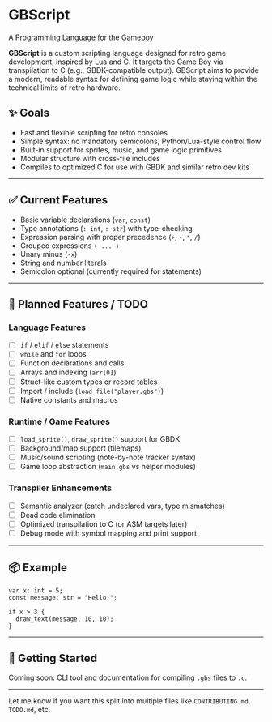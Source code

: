 # GBScript
A Programming Language for the Gameboy

**GBScript** is a custom scripting language designed for retro game development, inspired by Lua and C. It targets the Game Boy via transpilation to C (e.g., GBDK-compatible output). GBScript aims to provide a modern, readable syntax for defining game logic while staying within the technical limits of retro hardware.

## ✨ Goals

* Fast and flexible scripting for retro consoles
* Simple syntax: no mandatory semicolons, Python/Lua-style control flow
* Built-in support for sprites, music, and game logic primitives
* Modular structure with cross-file includes
* Compiles to optimized C for use with GBDK and similar retro dev kits

---

## ✅ Current Features

* Basic variable declarations (`var`, `const`)
* Type annotations (`: int`, `: str`) with type-checking
* Expression parsing with proper precedence (`+`, `-`, `*`, `/`)
* Grouped expressions `( ... )`
* Unary minus (`-x`)
* String and number literals
* Semicolon optional (currently required for statements)

---

## 🔧 Planned Features / TODO

### Language Features

* [ ] `if` / `elif` / `else` statements
* [ ] `while` and `for` loops
* [ ] Function declarations and calls
* [ ] Arrays and indexing (`arr[0]`)
* [ ] Struct-like custom types or record tables
* [ ] Import / include (`load_file("player.gbs")`)
* [ ] Native constants and macros

### Runtime / Game Features

* [ ] `load_sprite()`, `draw_sprite()` support for GBDK
* [ ] Background/map support (tilemaps)
* [ ] Music/sound scripting (note-by-note tracker syntax)
* [ ] Game loop abstraction (`main.gbs` vs helper modules)

### Transpiler Enhancements

* [ ] Semantic analyzer (catch undeclared vars, type mismatches)
* [ ] Dead code elimination
* [ ] Optimized transpilation to C (or ASM targets later)
* [ ] Debug mode with symbol mapping and print support

---

## 📦 Example

```gbs
var x: int = 5;
const message: str = "Hello!";

if x > 3 {
  draw_text(message, 10, 10);
}
```

---

## 🧪 Getting Started

Coming soon: CLI tool and documentation for compiling `.gbs` files to `.c`.

---

Let me know if you want this split into multiple files like `CONTRIBUTING.md`, `TODO.md`, etc.
